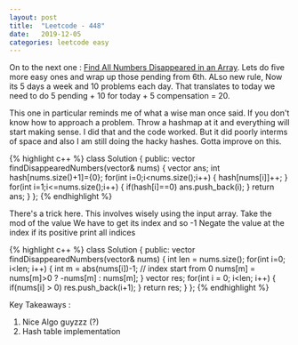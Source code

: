 ```yaml
---
layout: post
title:  "Leetcode - 448"
date:   2019-12-05
categories: leetcode easy
---
```

On to the next one : [Find All Numbers Disappeared in an Array](https://leetcode.com/problems/find-all-numbers-disappeared-in-an-array/ "Find All Numbers Disappeared in an Array"). Lets do five more easy ones and wrap up those pending from 6th. ALso new rule, Now its 5 days a week and 10 problems each day. That translates to today we need to do 5 pending + 10 for today + 5 compensation = 20.

This one in particular reminds me of what a wise man once said. If you don't know how to approach a problem. Throw a hashmap at it and everything will start making sense. I did that and the code worked. But it did poorly interms of space and also I am still doing the hacky hashes. Gotta improve on this.

{% highlight c++ %}
class Solution {
public:
    vector<int> findDisappearedNumbers(vector<int>& nums) {
        vector<int> ans;
        int hash[nums.size()+1]={0};
        for(int i=0;i<nums.size();i++)
        {
            hash[nums[i]]++;
        }
        for(int i=1;i<=nums.size();i++)
        {
            if(hash[i]==0)
                ans.push_back(i);
        }
        return ans;
    }
};
{% endhighlight %}

There's a trick here. This involves wisely using the input array.
Take the mod of the value
We have to get its index and so -1
Negate the value at the index if its positive
print all indices 

{% highlight c++ %}
class Solution {
public:
    vector<int> findDisappearedNumbers(vector<int>& nums) {
        int len = nums.size();
        for(int i=0; i<len; i++) {
            int m = abs(nums[i])-1; // index start from 0
            nums[m] = nums[m]>0 ? -nums[m] : nums[m];
        }
        vector<int> res;
        for(int i = 0; i<len; i++) {
            if(nums[i] > 0) res.push_back(i+1);
        }
        return res;
    }
};
{% endhighlight %}

Key Takeaways :
1. Nice Algo guyzzz (?)
2. Hash table implementation
